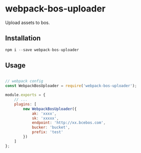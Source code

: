 # webpack-bos-uploader
Upload assets to bos.

## Installation
``` javascript
npm i --save webpack-bos-uploader
```

## Usage
``` javascript

// webpack config
const WebpackBosUploader = require('webpack-bos-uploader');

module.exports = {
    // ...
    plugins: [
        new WebpackBosUploader({
            ak: 'xxxx',
            sk: 'xxxxx',
            endpoint: 'http://xx.bcebos.com',
            bucker: 'bucket',
            prefix: 'test'
        })
    ]
};
```